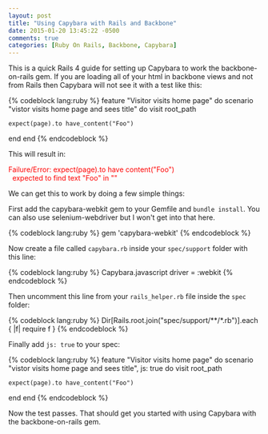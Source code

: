 ```yaml
---
layout: post
title: "Using Capybara with Rails and Backbone"
date: 2015-01-20 13:45:22 -0500
comments: true
categories: [Ruby On Rails, Backbone, Capybara]
---
```

This is a quick Rails 4 guide for setting up Capybara to work the backbone-on-rails gem. If you are loading all of your html in backbone views and not from Rails then Capybara will not see it with a test like this:

{% codeblock lang:ruby %}
feature "Visitor visits home page" do
  scenario "vistor visits home page and sees title" do
    visit root_path

    expect(page).to have_content("Foo")
  end
end
{% endcodeblock %}

This will result in:

<span style="color:red">Failure/Error: expect(page).to have content("Foo")<br> 
&nbsp;&nbsp;expected to find text "Foo" in ""</span>

We can get this to work by doing a few simple things:

<!--more-->

First add the capybara-webkit gem to your Gemfile and `bundle install`. You can also use selenium-webdriver but I won't get into that here.

{% codeblock lang:ruby %}
gem 'capybara-webkit'
{% endcodeblock %}


Now create a file called `capybara.rb` inside your `spec/support` folder with this line:

{% codeblock lang:ruby %}
Capybara.javascript driver = :webkit
{% endcodeblock %}


Then uncomment this line from your `rails_helper.rb` file inside the `spec` folder:

{% codeblock lang:ruby %}
Dir[Rails.root.join("spec/support/**/*.rb")].each { |f| require f }
{% endcodeblock %}


Finally add `js: true` to your spec:

{% codeblock lang:ruby %}
feature "Visitor visits home page" do
  scenario "vistor visits home page and sees title", js: true do
    visit root_path

    expect(page).to have_content("Foo")
  end
end
{% endcodeblock %}

Now the test passes. That should get you started with using Capybara with the backbone-on-rails gem.

